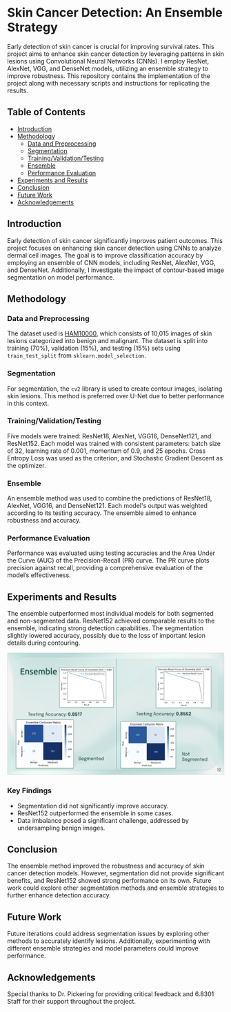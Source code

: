 # Skin Cancer Detection: An Ensemble Strategy

Early detection of skin cancer is crucial for improving survival rates. This project aims to enhance skin cancer detection by leveraging patterns in skin lesions using Convolutional Neural Networks (CNNs). I employ ResNet, AlexNet, VGG, and DenseNet models, utilizing an ensemble strategy to improve robustness. This repository contains the implementation of the project along with necessary scripts and instructions for replicating the results.

## Table of Contents
- [Introduction](#introduction)
- [Methodology](#methodology)
  - [Data and Preprocessing](#data-and-preprocessing)
  - [Segmentation](#segmentation)
  - [Training/Validation/Testing](#trainingvalidationtesting)
  - [Ensemble](#ensemble)
  - [Performance Evaluation](#performance-evaluation)
- [Experiments and Results](#experiments-and-results)
- [Conclusion](#conclusion)
- [Future Work](#future-work)
- [Acknowledgements](#acknowledgements)

## Introduction
Early detection of skin cancer significantly improves patient outcomes. This project focuses on enhancing skin cancer detection using CNNs to analyze dermal cell images. The goal is to improve classification accuracy by employing an ensemble of CNN models, including ResNet, AlexNet, VGG, and DenseNet. Additionally, I investigate the impact of contour-based image segmentation on model performance.

## Methodology

### Data and Preprocessing
The dataset used is [HAM10000](https://www.kaggle.com/datasets/kmader/skin-cancer-mnist-ham10000), which consists of 10,015 images of skin lesions categorized into benign and malignant. The dataset is split into training (70%), validation (15%), and testing (15%) sets using `train_test_split` from `sklearn.model_selection`.

### Segmentation
For segmentation, the `cv2` library is used to create contour images, isolating skin lesions. This method is preferred over U-Net due to better performance in this context.

### Training/Validation/Testing
Five models were trained: ResNet18, AlexNet, VGG16, DenseNet121, and ResNet152. Each model was trained with consistent parameters: batch size of 32, learning rate of 0.001, momentum of 0.9, and 25 epochs. Cross Entropy Loss was used as the criterion, and Stochastic Gradient Descent as the optimizer.

### Ensemble
An ensemble method was used to combine the predictions of ResNet18, AlexNet, VGG16, and DenseNet121. Each model's output was weighted according to its testing accuracy. The ensemble aimed to enhance robustness and accuracy.

### Performance Evaluation
Performance was evaluated using testing accuracies and the Area Under the Curve (AUC) of the Precision-Recall (PR) curve. The PR curve plots precision against recall, providing a comprehensive evaluation of the model’s effectiveness.

## Experiments and Results
The ensemble outperformed most individual models for both segmented and non-segmented data. ResNet152 achieved comparable results to the ensemble, indicating strong detection capabilities. The segmentation slightly lowered accuracy, possibly due to the loss of important lesion details during contouring.

![Ensemble Results](results.png)

### Key Findings
- Segmentation did not significantly improve accuracy.
- ResNet152 outperformed the ensemble in some cases.
- Data imbalance posed a significant challenge, addressed by undersampling benign images.

## Conclusion
The ensemble method improved the robustness and accuracy of skin cancer detection models. However, segmentation did not provide significant benefits, and ResNet152 showed strong performance on its own. Future work could explore other segmentation methods and ensemble strategies to further enhance detection accuracy.

## Future Work
Future iterations could address segmentation issues by exploring other methods to accurately identify lesions. Additionally, experimenting with different ensemble strategies and model parameters could improve performance.

## Acknowledgements
Special thanks to Dr. Pickering for providing critical feedback and 6.8301 Staff for their support throughout the project.

